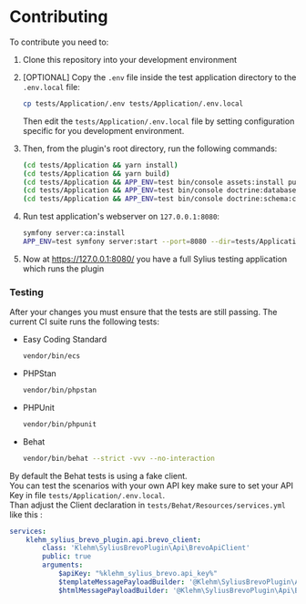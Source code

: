 # Contributing

To contribute you need to:

1. Clone this repository into your development environment

2. [OPTIONAL] Copy the `.env` file inside the test application directory to the `.env.local` file:

   ```bash
   cp tests/Application/.env tests/Application/.env.local
   ```

   Then edit the `tests/Application/.env.local` file by setting configuration specific for you development environment.

3. Then, from the plugin's root directory, run the following commands:

   ```bash
   (cd tests/Application && yarn install)
   (cd tests/Application && yarn build)
   (cd tests/Application && APP_ENV=test bin/console assets:install public)
   (cd tests/Application && APP_ENV=test bin/console doctrine:database:create)
   (cd tests/Application && APP_ENV=test bin/console doctrine:schema:create)
   ```
4. Run test application's webserver on `127.0.0.1:8080`:

      ```bash
      symfony server:ca:install
      APP_ENV=test symfony server:start --port=8080 --dir=tests/Application/public --daemon
      ```

4. Now at https://127.0.0.1:8080/ you have a full Sylius testing application which runs the plugin

### Testing

After your changes you must ensure that the tests are still passing. The current CI suite runs the following tests:

* Easy Coding Standard

  ```bash
  vendor/bin/ecs
  ```

* PHPStan

  ```bash
  vendor/bin/phpstan 
  ```

* PHPUnit

  ```bash
  vendor/bin/phpunit
  ```

* Behat

  ```bash
  vendor/bin/behat --strict -vvv --no-interaction
  ```

By default the Behat tests is using a fake client.<br />
You can test the scenarios with your own API key make sure to set your API Key in file `tests/Application/.env.local`.<br />
Than adjust the Client declaration in `tests/Behat/Resources/services.yml` like this :
```yaml
services:
    klehm_sylius_brevo_plugin.api.brevo_client:
        class: 'Klehm\SyliusBrevoPlugin\Api\BrevoApiClient'
        public: true
        arguments:
            $apiKey: "%klehm_sylius_brevo.api_key%"
            $templateMessagePayloadBuilder: '@Klehm\SyliusBrevoPlugin\Api\Builder\TemplateMessagePayloadBuilderInterface'
            $htmlMessagePayloadBuilder: '@Klehm\SyliusBrevoPlugin\Api\Builder\HtmlMessagePayloadBuilderInterface'
```
